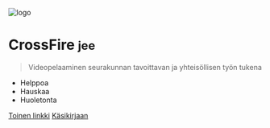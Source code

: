 <!-- _coverpage.md -->

![logo](_media/icon.svg)

# CrossFire <small>jee</small>

> Videopelaaminen seurakunnan tavoittavan ja yhteisöllisen työn tukena

- Helppoa
- Hauskaa
- Huoletonta

[Toinen linkki](https://github.com/docsifyjs/docsify/)
[Käsikirjaan](README.md)
